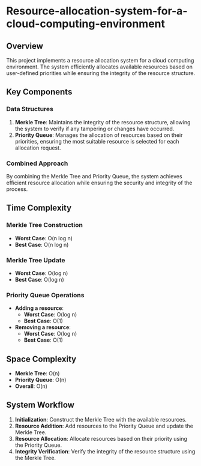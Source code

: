 # Resource-allocation-system-for-a-cloud-computing-environment

## Overview
This project implements a resource allocation system for a cloud computing environment. The system efficiently allocates available resources based on user-defined priorities while ensuring the integrity of the resource structure.

## Key Components
### Data Structures
1. **Merkle Tree**: Maintains the integrity of the resource structure, allowing the system to verify if any tampering or changes have occurred.
2. **Priority Queue**: Manages the allocation of resources based on their priorities, ensuring the most suitable resource is selected for each allocation request.

### Combined Approach
By combining the Merkle Tree and Priority Queue, the system achieves efficient resource allocation while ensuring the security and integrity of the process.

## Time Complexity
### Merkle Tree Construction
- **Worst Case**: O(n log n)
- **Best Case**: O(n log n)

### Merkle Tree Update
- **Worst Case**: O(log n)
- **Best Case**: O(log n)

### Priority Queue Operations
- **Adding a resource**:
  - **Worst Case**: O(log n)
  - **Best Case**: O(1)
- **Removing a resource**:
  - **Worst Case**: O(log n)
  - **Best Case**: O(1)

## Space Complexity
- **Merkle Tree**: O(n)
- **Priority Queue**: O(n)
- **Overall**: O(n)

## System Workflow
1. **Initialization**: Construct the Merkle Tree with the available resources.
2. **Resource Addition**: Add resources to the Priority Queue and update the Merkle Tree.
3. **Resource Allocation**: Allocate resources based on their priority using the Priority Queue.
4. **Integrity Verification**: Verify the integrity of the resource structure using the Merkle Tree.


